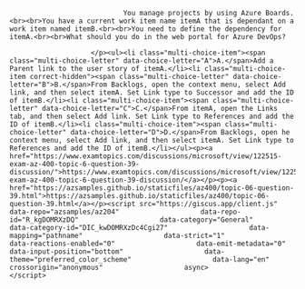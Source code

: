 <p class="card-text">
							
								You manage projects by using Azure Boards.<br><br>You have a current work item name itemA that is dependant on a work item named itemB.<br><br>You need to define the dependency for itemA.<br><br>What should you do in the web portal for Azure DevOps?
							
						</p><ul><li class="multi-choice-item"><span class="multi-choice-letter" data-choice-letter="A">A.</span>Add a Parent link to the user story of itemA.</li><li class="multi-choice-item correct-hidden"><span class="multi-choice-letter" data-choice-letter="B">B.</span>From Backlogs, open the context menu, select Add link, and then select itemA. Set Link type to Successor and add the ID of itemB.</li><li class="multi-choice-item"><span class="multi-choice-letter" data-choice-letter="C">C.</span>From itemA, open the Links tab, and then select Add link. Set Link type to References and add the ID of itemB.</li><li class="multi-choice-item"><span class="multi-choice-letter" data-choice-letter="D">D.</span>From Backlogs, open he context menu, select Add link, and then select itemA. Set Link type to References and add the ID of itemB.</li></ul><p><a href="https://www.examtopics.com/discussions/microsoft/view/122515-exam-az-400-topic-6-question-39-discussion/">https://www.examtopics.com/discussions/microsoft/view/122515-exam-az-400-topic-6-question-39-discussion/</a></p><p><a href="https://azsamples.github.io/staticfiles/az400/topic-06-question-39.html">https://azsamples.github.io/staticfiles/az400/topic-06-question-39.html</a></p><script src="https://giscus.app/client.js"                    data-repo="azsamples/az204"                    data-repo-id="R_kgDOMRXzDQ"                    data-category="General"                    data-category-id="DIC_kwDOMRXzDc4Cgi27"                    data-mapping="pathname"                    data-strict="1"                    data-reactions-enabled="0"                    data-emit-metadata="0"                    data-input-position="bottom"                    data-theme="preferred_color_scheme"                    data-lang="en"                    crossorigin="anonymous"                    async>                    </script>